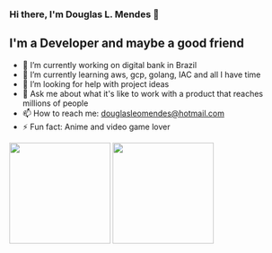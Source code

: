 ### Hi there, I'm Douglas L. Mendes 👋

## I'm a Developer and maybe a good friend 

- 🔭 I’m currently working on digital bank in Brazil
- 🌱 I’m currently learning aws, gcp, golang, IAC and all I have time
- 🤔 I’m looking for help with project ideas
- 💬 Ask me about what it's like to work with a product that reaches millions of people
- 📫 How to reach me: douglasleomendes@hotmail.com
- ⚡ Fun fact: Anime and video game lover

 <div>
  <img height="180em" src="https://github-readme-stats.vercel.app/api?username=dougmendes&show_icons=true&theme=dracula&include_all_commits=true&count_private=true"/>
  <img height="180em" src="https://github-readme-stats.vercel.app/api/top-langs/?username=dougmendes&layout=compact&langs_count=7&theme=dracula"/>
</div>
